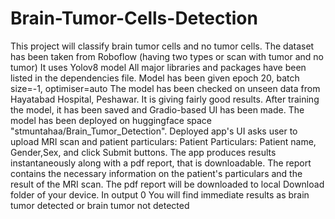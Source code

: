 # Brain-Tumor-Cells-Detection
This project will classify brain tumor cells and no tumor cells.
The dataset has been taken from Roboflow (having two types or scan with tumor and no tumor)
It uses Yolov8 model
All major libraries and packages have been listed in the dependencies file.
Model has been given epoch 20, batch size=-1, optimiser=auto
The model has been checked on unseen data from Hayatabad Hospital, Peshawar. It is giving fairly good results.
After training the model, it has been saved and Gradio-based UI has been made.
The model has been deployed on huggingface space "stmuntahaa/Brain_Tumor_Detection".
Deployed app's UI asks user to upload MRI scan and patient particulars: 
      Patient Particulars: Patient name, Gender,Sex, and click Submit buttons.
The app produces results instantaneously along with a pdf report, that is downloadable. The report contains the necessary information on the patient's particulars and the result of the MRI scan. The pdf report will be downloaded to local Download folder of your device.
In output 0 You will find immediate results as brain tumor detected or brain tumor not detected


